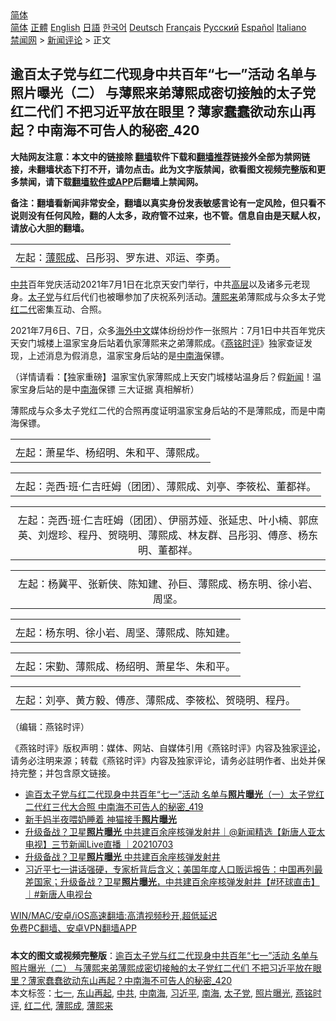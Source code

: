  <!-- 面包屑导航 --> <div class="breadcrumb"><!-- GTranslate: https://gtranslate.io/ -->  <div class="switcher notranslate">  <div class="selected">  <a href="#" onclick="return false;"> 简体</a>  </div>  <div class="option">  <a href="https://www.bannedbook.org" onclick="doGTranslate('zh-CN|zh-CN');jQuery('div.switcher div.selected a').html(jQuery(this).html());return false;" title="简体中文" class="nturl selected"> 简体</a>  <a href="https://www.bannedbook.org/zh-tw/" onclick="doGTranslate('zh-CN|zh-TW');jQuery('div.switcher div.selected a').html(jQuery(this).html());return false;" title="繁體中文" class="nturl"> 正體</a>  <a href="https://www.bannedbook.org/en/" onclick="doGTranslate('zh-CN|en');jQuery('div.switcher div.selected a').html(jQuery(this).html());return false;" title="English" class="nturl"> English</a>  <a href="https://www.bannedbook.org/ja/" onclick="doGTranslate('zh-CN|ja');jQuery('div.switcher div.selected a').html(jQuery(this).html());return false;" title="日本語" class="nturl"> 日語</a>  <a href="https://www.bannedbook.org/ko/" onclick="doGTranslate('zh-CN|ko');jQuery('div.switcher div.selected a').html(jQuery(this).html());return false;" title="한국어" class="nturl"> 한국어</a>  <a href="https://www.bannedbook.org/de/" onclick="doGTranslate('zh-CN|de');jQuery('div.switcher div.selected a').html(jQuery(this).html());return false;" title="Deutsch" class="nturl"> Deutsch</a>  <a href="https://www.bannedbook.org/fr/" onclick="doGTranslate('zh-CN|fr');jQuery('div.switcher div.selected a').html(jQuery(this).html());return false;" title="Français" class="nturl"> Français</a>  <a href="https://www.bannedbook.org/ru/" onclick="doGTranslate('zh-CN|ru');jQuery('div.switcher div.selected a').html(jQuery(this).html());return false;" title="Русский" class="nturl"> Русский</a>  <a href="https://www.bannedbook.org/es/" onclick="doGTranslate('zh-CN|es');jQuery('div.switcher div.selected a').html(jQuery(this).html());return false;" title="Español" class="nturl"> Español</a>  <a href="https://www.bannedbook.org/it/" onclick="doGTranslate('zh-CN|it');jQuery('div.switcher div.selected a').html(jQuery(this).html());return false;" title="Italiano" class="nturl"> Italiano</a>  </div>  </div>      <div class='breadcrumb-sub'><!-- Breadcrumb NavXT 6.3.0 --> <a href="https://www.bannedbook.org/" class="home">禁闻网</a> &gt; <a href="https://www.bannedbook.org/bnews/comments/" class="category">新闻评论</a> &gt; 正文</div></div><h2>逾百太子党与红二代现身中共百年“七一”活动 名单与照片曝光（二） 与薄熙来弟薄熙成密切接触的太子党红二代们 不把习近平放在眼里？薄家蠢蠢欲动东山再起？中南海不可告人的秘密_420</h2> <p class="notice"><b>大陆网友注意：本文中的链接除 <a href="https://github.com/bannedbook/fanqiang" >翻墙</a>软件下载和<a href="https://github.com/killgcd/justmysocks/blob/master/README.md">翻墙推荐</a>链接外全部为禁网链接，未翻墙状态下打不开，请勿点击。此为文字版禁闻，欲看图文视频完整版和更多禁闻，请下载<a href="https://github.com/bannedbook/fanqiang">翻墙软件或APP</a>后翻墙上禁闻网。</p><p>备注：翻墙看新闻非常安全，翻墙以真实身份发表敏感言论有一定风险，但只看不说则没有任何风险，翻的人太多，政府管不过来，也不管。信息自由是天赋人权，请放心大胆的翻墙。</b></p>  <div class="entry">  <table align="center" cellpadding="0" cellspacing="0" class="tr-caption-container" style="margin-left: auto; margin-right: auto;"> <tbody> <tr> <td style="text-align: center;"></td> </tr> <tr> <td class="tr-caption" style="text-align: center;">左起&#65306;<a href="https://www.bannedbook.org/bnews/tag/%e8%96%84%e7%86%99%e6%88%90/" class="st_tag internal_tag" rel="tag" title="标签 薄熙成 下的日志">薄熙成</a>&#12289;吕彤羽&#12289;罗东进&#12289;邓运&#12289;李勇&#12290;</td> </tr> </tbody> </table> <p>   <a href="https://www.bannedbook.org/bnews/tag/%e4%b8%ad%e5%85%b1/" class="st_tag internal_tag" rel="tag" title="标签 中共 下的日志">中共</a>百年党庆活动2021年7月1日在北京天安门举行&#65292;中共<span class='wp_keywordlink_affiliate'><a href="https://www.bannedbook.org/bnews/ccpdope/" title="中共高层内幕" target="_blank">高层</a></span>以及诸多元老现身&#12290;<a href="https://www.bannedbook.org/bnews/tag/%e5%a4%aa%e5%ad%90%e5%85%9a/" class="st_tag internal_tag" rel="tag" title="标签 太子党 下的日志">太子党</a>与红后代们也被曝参加了庆祝系列活动&#12290;<a href="https://www.bannedbook.org/bnews/tag/%e8%96%84%e7%86%99%e6%9d%a5/" class="st_tag internal_tag" rel="tag" title="标签 薄熙来 下的日志">薄熙来</a>弟薄熙成与众多太子党<a href="https://www.bannedbook.org/bnews/tag/%e7%ba%a2%e4%ba%8c%e4%bb%a3/" class="st_tag internal_tag" rel="tag" title="标签 红二代 下的日志">红二代</a>密集互动&#12289;合照&#12290;</p> <p>2021年7月6日&#12289;7日&#65292;众多<span class='wp_keywordlink_affiliate'><a href="https://99cn.info/" title="海外中文" target="_blank">海外中文</a></span>媒体纷纷炒作一张照片&#65306;7月1日中共百年党庆天安门城楼上温家宝身后站着仇家薄熙来之弟薄熙成&#12290;&#12298;<a href="https://www.bannedbook.org/bnews/tag/%e7%87%95%e9%93%ad%e6%97%b6%e8%af%84/" class="st_tag internal_tag" rel="tag" title="标签 燕铭时评 下的日志">燕铭时评</a>&#12299;独家查证发现&#65292;上述消息为假消息&#65292;温家宝身后站的是<a href="https://www.bannedbook.org/bnews/tag/%e4%b8%ad%e5%8d%97%e6%b5%b7/" class="st_tag internal_tag" rel="tag" title="标签 中南海 下的日志">中南海</a>保镖&#12290;</p>  <p>&#65288;详情请看&#65306;&#12304;独家重磅&#12305;温家宝仇家薄熙成上天安门城楼站温身后&#65311;假<span class='wp_keywordlink_affiliate'><a href="https://www.bannedbook.org/" title="新闻">新闻</a></span>&#65281;温家宝身后站的是中<a href="https://www.bannedbook.org/bnews/tag/%e5%8d%97%e6%b5%b7/" class="st_tag internal_tag" rel="tag" title="标签 南海 下的日志">南海</a>保镖 三大证据 真相解析&#65289;</p> <p>薄熙成与众多太子党红二代的合照再度证明温家宝身后站的不是薄熙成&#65292;而是中南海保镖&#12290;</p>  <table align="center" cellpadding="0" cellspacing="0" class="tr-caption-container" style="margin-left: auto; margin-right: auto;"> <tbody> <tr> <td style="text-align: center;"></td> </tr> <tr> <td class="tr-caption" style="text-align: center;">左起&#65306;萧星华&#12289;杨绍明&#12289;朱和平&#12289;薄熙成&#12290;</td> </tr> </tbody> </table> <p></p> <table align="center" cellpadding="0" cellspacing="0" class="tr-caption-container" style="margin-left: auto; margin-right: auto;"> <tbody> <tr> <td style="text-align: center;"></td> </tr> <tr> <td class="tr-caption" style="text-align: center;">左起&#65306;尧西&#183;班&#183;仁吉旺姆&#65288;团团&#65289;&#12289;薄熙成&#12289;刘亭&#12289;李筱松&#12289;董都祥&#12290;</td> </tr> </tbody> </table> <table align="center" cellpadding="0" cellspacing="0" class="tr-caption-container" style="margin-left: auto; margin-right: auto;"> <tbody> <tr> <td style="text-align: center;"></td> </tr> <tr> <td class="tr-caption" style="text-align: center;">左起&#65306;尧西&#183;班&#183;仁吉旺姆&#65288;团团&#65289;&#12289;伊丽苏娅&#12289;张延忠&#12289;叶小楠&#12289;郭庶英&#12289;刘煜珍&#12289;程丹&#12289;贺晓明&#12289;薄熙成&#12289;林友群&#12289;吕彤羽&#12289;傅彦&#12289;杨东明&#12289;董都祥&#12290;</td> </tr> </tbody> </table> <p></p>  <table align="center" cellpadding="0" cellspacing="0" class="tr-caption-container" style="margin-left: auto; margin-right: auto;"> <tbody> <tr> <td style="text-align: center;"></td> </tr> <tr> <td class="tr-caption" style="text-align: center;">左起&#65306;杨冀平&#12289;张新侠&#12289;陈知建&#12289;孙巨&#12289;薄熙成&#12289;杨东明&#12289;徐小岩&#12289;周坚&#12290;</td> </tr> </tbody> </table> <table align="center" cellpadding="0" cellspacing="0" class="tr-caption-container" style="margin-left: auto; margin-right: auto;"> <tbody> <tr> <td style="text-align: center;"></td> </tr> <tr> <td class="tr-caption" style="text-align: center;">左起&#65306;杨东明&#12289;徐小岩&#12289;周坚&#12289;薄熙成&#12289;陈知建&#12290;</td> </tr> </tbody> </table> <p></p> <table align="center" cellpadding="0" cellspacing="0" class="tr-caption-container" style="margin-left: auto; margin-right: auto;"> <tbody> <tr> <td style="text-align: center;"></td> </tr> <tr> <td class="tr-caption" style="text-align: center;">左起&#65306;宋勤&#12289;薄熙成&#12289;杨绍明&#12289;萧星华&#12289;朱和平&#12290;</td> </tr> </tbody> </table> <table align="center" cellpadding="0" cellspacing="0" class="tr-caption-container" style="margin-left: auto; margin-right: auto;"> <tbody> <tr> <td style="text-align: center;"></td> </tr> <tr> <td class="tr-caption" style="text-align: center;">左起&#65306;刘亭&#12289;黄方毅&#12289;傅彦&#12289;薄熙成&#12289;李筱松&#12289;贺晓明&#12289;程丹&#12290;</td> </tr> </tbody> </table> <p>&#65288;编辑&#65306;燕铭时评&#65289;</p>  <p>&#12298;燕铭时评&#12299;版权声明&#65306;媒体&#12289;网站&#12289;自媒体引用&#12298;燕铭时评&#12299;内容及独家<span class='wp_keywordlink_affiliate'><a href="https://www.bannedbook.org/bnews/comments/" title="新闻评论" target="_blank">评论</a></span>&#65292;请务必注明来源&#65307;转载&#12298;燕铭时评&#12299;内容及独家评论&#65292;请务必註明作者&#12289;出处并保持完整&#65307;并包含原文链接&#12290;</p> <ul class='op-related-articles' title='相关阅读'> <li><a href='https://www.bannedbook.org/bnews/comments/20210712/1585266.html' target='_blank'>逾百太子党与红二代现身中共百年“七一”活动 名单与<b>照片曝光</b>（一）太子党红二代红三代大合照 中南海不可告人的秘密_419</a></li> <li><a href='https://www.bannedbook.org/bnews/cnnews/20210706/1581273.html' target='_blank'>新手妈半夜喂奶睡着 神猫接手<b>照片曝光</b></a></li> <li><a href='https://www.bannedbook.org/bnews/bannedvideo/20210703/1579728.html' target='_blank'>升级备战？卫星<b>照片曝光</b> 中共建百余座核弹发射井｜@新闻精选【新唐人亚太电视】三节新闻Live直播 ｜20210703</a></li> <li><a href='https://www.bannedbook.org/bnews/bannedvideo/20210703/1579368.html' target='_blank'>升级备战？卫星<b>照片曝光</b> 中共建百余座核弹发射井</a></li> <li><a href='https://www.bannedbook.org/bnews/bannedvideo/20210702/1579277.html' target='_blank'>习近平七一讲话强硬，专家析背后含义；美国年度人口贩运报告：中国再列最差国家；升级备战？卫星<b>照片曝光</b>，中共建百余座核弹发射井【#环球直击】｜#新唐人电视台</a></li> </ul> <p class="texttj"> <a href="https://github.com/bannedbook/fanqiang/wiki/V2ray%E6%9C%BA%E5%9C%BA" target="_blank">WIN/MAC/安卓/iOS高速翻墙:高清视频秒开,超低延迟</a><br/> <a href="https://github.com/bannedbook/fanqiang/wiki/%E7%A6%81%E9%97%BB%E7%BD%91%E5%AE%89%E5%8D%93%E7%BF%BB%E5%A2%99%E6%96%B0%E9%97%BBAPP" target="_blank">免费PC翻墙、安卓VPN翻墙APP</a></p><p> </p><a name='sharetosocial'></a>  <div style="margin-bottom:5px;padding-bottom:5px;clear:both"> <div id="archive-pix-1" class="banner-ads"> <!-- AuctionX Display platform tag START --> <div id="26318x728x90x621x_ADSLOT2" clicktrack="%%CLICK_URL_ESC%%"></div> <!-- AuctionX Display platform tag END --> </div> <div id="archive-pix-2" class="banner-ads"> <!-- AuctionX Display platform tag START --> <div id="26315x300x250x621x_ADSLOT2" clicktrack="%%CLICK_URL_ESC%%"></div> <!-- AuctionX Display platform tag END --> </div> </div>    <div id="archive-pix-1" class="banner-ads"> <!-- AuctionX Display platform tag START --> <div id="26318x728x90x621x_ADSLOT3" clicktrack="%%CLICK_URL_ESC%%"></div> <!-- AuctionX Display platform tag END --> </div> <div><b>本文的图文或视频完整版</b>：<a href='https://www.bannedbook.org/bnews/comments/20210715/1587366.html'>逾百太子党与红二代现身中共百年“七一”活动 名单与照片曝光（二） 与薄熙来弟薄熙成密切接触的太子党红二代们 不把习近平放在眼里？薄家蠢蠢欲动东山再起？中南海不可告人的秘密_420</a></div>  </div><!--END ENTRY--> <div class="postfooter"> <div>本文标签：<a href="https://www.bannedbook.org/bnews/tag/%E4%B8%83%E4%B8%80/" rel="tag">七一</a>, <a href="https://www.bannedbook.org/bnews/tag/%E4%B8%9C%E5%B1%B1%E5%86%8D%E8%B5%B7/" rel="tag">东山再起</a>, <a href="https://www.bannedbook.org/bnews/tag/%e4%b8%ad%e5%85%b1/" rel="tag">中共</a>, <a href="https://www.bannedbook.org/bnews/tag/%e4%b8%ad%e5%8d%97%e6%b5%b7/" rel="tag">中南海</a>, <a href="https://www.bannedbook.org/bnews/tag/%e4%b9%a0%e8%bf%91%e5%b9%b3/" rel="tag">习近平</a>, <a href="https://www.bannedbook.org/bnews/tag/%e5%8d%97%e6%b5%b7/" rel="tag">南海</a>, <a href="https://www.bannedbook.org/bnews/tag/%e5%a4%aa%e5%ad%90%e5%85%9a/" rel="tag">太子党</a>, <a href="https://www.bannedbook.org/bnews/tag/%E7%85%A7%E7%89%87%E6%9B%9D%E5%85%89/" rel="tag">照片曝光</a>, <a href="https://www.bannedbook.org/bnews/tag/%e7%87%95%e9%93%ad%e6%97%b6%e8%af%84/" rel="tag">燕铭时评</a>, <a href="https://www.bannedbook.org/bnews/tag/%e7%ba%a2%e4%ba%8c%e4%bb%a3/" rel="tag">红二代</a>, <a href="https://www.bannedbook.org/bnews/tag/%e8%96%84%e7%86%99%e6%88%90/" rel="tag">薄熙成</a>, <a href="https://www.bannedbook.org/bnews/tag/%e8%96%84%e7%86%99%e6%9d%a5/" rel="tag">薄熙来</a></div>  </div><!--END POSTFOOTER--> 